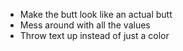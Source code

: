 - Make the butt look like an actual butt
- Mess around with all the values
- Throw text up instead of just a color
